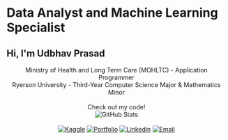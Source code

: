 # Data Analyst and Machine Learning Specialist

## Hi, I'm Udbhav Prasad

<p align=center>
  Ministry of Health and Long Term Care (MOHLTC) - Application Programmer <br>
  Ryerson University - Third-Year Computer Science Major & Mathematics Minor <br><br>
  Check out my code! <br>
  <img align=center alt="GitHub Stats" src="https://github-readme-stats.vercel.app/api?username=UdbhavPrasad072300&count_private=true&hide=prs&include_all_commits=true"><br><br>
  <a href="https://www.kaggle.com/udbhavprasad1"><img alt="Kaggle" src="https://img.shields.io/badge/Kaggle-www.kaggle.com/udbhavprasad1-blue?style=flat-square"></a>
  <a href="https://udbhavprasad.com/"><img alt="Portfolio" src="https://img.shields.io/badge/Portfolio-www.udbhavprasad.com-red?style=flat-square"></a>
  <a href="https://www.linkedin.com/in/udbhav-prasad-1506b7192/"><img alt="Linkedin" src="https://img.shields.io/badge/Linkedin-Udbhav%20Prasad-white?style=flat-square"></a>
  <a href="mailto:uprasad@ryerson.ca"><img alt="Email" src="https://img.shields.io/badge/Email-uprasad@ryerson.ca-blue?style=flat-square"></a>
</p>
